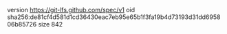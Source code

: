 version https://git-lfs.github.com/spec/v1
oid sha256:de81cf4d581d1cd36430eac7eb95e65b1f3fa19b4d73193d31dd695806b85726
size 842
